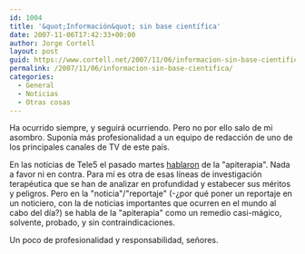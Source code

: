 ```yaml
---
id: 1004
title: '&quot;Información&quot; sin base cientí­fica'
date: 2007-11-06T17:42:33+00:00
author: Jorge Cortell
layout: post
guid: https://www.cortell.net/2007/11/06/informacion-sin-base-cientifica/
permalink: /2007/11/06/informacion-sin-base-cientifica/
categories:
  - General
  - Noticias
  - Otras cosas
---
```

Ha ocurrido siempre, y seguirá ocurriendo. Pero no por ello salo de mi asombro. Suponí­a más profesionalidad a un equipo de redacción de uno de los principales canales de TV de este paí­s.

En las noticias de Tele5 el pasado martes <a target="_blank" title="Noticia Tele5" href="https://www.informativos.telecinco.es/reporteros/picotazos/abeja/apiterapia/dn_56418.htm">hablaron</a> de la "apiterapia". Nada a favor ni en contra. Para mí­ es otra de esas lí­neas de investigación terapéutica que se han de analizar en profundidad y estabecer sus méritos y peligros. Pero en la "noticia"/"reportaje" (-¿por qué poner un reportaje en un noticiero, con la de noticias importantes que ocurren en el mundo al cabo del dí­a?) se habla de la "apiterapia" como un remedio casi-mágico, solvente, probado, y sin contraindicaciones.

Un poco de profesionalidad y responsabilidad, señores.